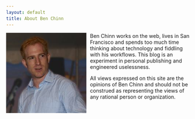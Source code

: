 ```yaml
---
layout: default
title: About Ben Chinn
---
```


<img style="padding:0 10px 10px 0; float: left" src="/images/profile.jpg" width="220" height="220" />

Ben Chinn works on the web, lives in San Francisco and spends too much time thinking about technology and fiddling with his workflows.  This blog is an experiment in personal publishing and engineered uselessness.

All views expressed on this site are the opinions of Ben Chinn and should not be construed as representing the views of any rational person or organization.